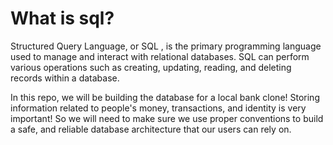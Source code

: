 # What is sql?

Structured Query Language, or SQL , is the primary programming language used to manage and interact with relational databases. SQL can perform various operations such as creating, updating, reading, and deleting records within a database.

In this repo, we will be building the database for a local bank clone! Storing information related to people's money, transactions, and identity is very important! So we will need to make sure we use proper conventions to build a safe, and reliable database architecture that our users can rely on.
